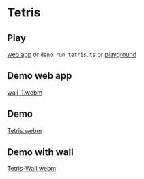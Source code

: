 # Tetris

## Play
[web app](https://levlio.vercel.app/tetris) or `deno run tetris.ts` or [playground](https://www.typescriptlang.org/play?#code/MYewdgzgLgBAogWwA5QJ4GECmAbbMC8MA5MQNwBQoksAygBYCGSmWuBxAGkRVdDAELYQwANas8hIgHlu5NMxjj28zCABm8ZGiUAfGCvUx6TFjjx6DGwcLFmKKmADEAljgAm7cQG0Aur-uoCsYKhN5+PgEKAAogzmCwhADeMAAeAFwwYACuCABGmABOpDCoGdl5hcUAvnKBmDAAsiAAbvWSDCR6RG6dxADuvUQQgymyDjRQDFBZEOxESNgMqHEA5oN94INC0LLkcVCFagzA9QDiDAj1ieQwMNBTMxkTDxAUt2qu2G4ZLu5vMMcoM5Wk9GMx-iACs4VnEMjF9sUAPSImDYTBqWC5EBQKAgBAwUAFMCFGCGEBZA4FGAFTDASZgFZomBqSEAunA+oQMGYG4wACOWUwgtBJn8vLc6IYWWwUCkUJhYDhsXiFBqtSCkwO7CizlEAB5zpcADTED7uQaAjmDSHQuJEAB8FEo4D4BQYYDceIAkgd8YQ9QAVI32gAUzl9EAyAd8AEoCPbeeHMAgIF4GlM6AA6NRCSEh9NQLNuj14kNxgBUMCTKczaIZhZjEXIzuo+hA4lmhBDXJMGWgUIZcfwCduPeYmYgC3DIaIAB0wEQY5mEEwQ9g4m17TAvJnd+viT5l6uTmxhwSzADZuIYzGnbxYCtMFAaM4AF5tGDd7kZMKx+O8kNkj6Zw3ELPtuS8AAGQ86xWQsTToTBoToKBwJMWtMHrOgYCqW9m3vKswAAQRpBh2BDBhSJ-MxfF8E0kGVVCYHheIhy3a5bgIoCQPgnD2EfZ830wCjSLw24aWmIkYAY-ZMxSGA9RgYDQOwgAyVTpMYzNUBge1CEgmB1M02T5L0mBINVfCXQfTDCimTBgkwTtPzHJyRWYOiCXJeIyhyfIChjdzMF8eMYA4rzWxpCBpQSbcm3eVk1yfKt2AslLFNALIVSrABqHK43C8SnJizMkBmOgQ2LT0EB9ZMvxMCAb3+GoisksBqWKmVLJbPhnAgfgZgwC8uxPbBqNwNjz1PfBCEc3Q9FGggZoEIRRHEO9rKrCBHBpD8QzNL4fk+NwTVcoKTWJPo5VtRVmMYybwucDQQwAQjiEjMAYfbjouzArvlOIbw6trmQYbAIEwJ1OM27iVIQpCVhQvjCAEl933q5gxOZRK0VgZxUuKfHFMQ5CoEJvKCt5BKqSS2AACsCZgBnFOUwtijpimwqp24Ir4GT4nYZJ0kyP7roVOSYBypmTVKEX-pu7TJZSlqeduJ7P35qBFcUyC4wkrIpKOcHIe5tXnoOtwvE17SfEMjSLatrTUD8a2UltmbCCyiUPmJNw9afA32qNiH-lV9Ww36wbxG+9xHdk52AH5Mzj+I5J8OMjNcrxnD8On3eWuazH9kHg5N1WVbVVrA-0ApBW6giaQQFo9oto73FO78jG5E0bQVJV9ge3kuKUni6Hh0nkZgVGhIxzA8N5FkadxlL9MJhSYBJxGydy-KudVxfP2XhnV6Z9fWbodnOcKnmCM1wWSgyXu4kVqXnBNYWn7ACWpYZlWw+e96pEY5fHovdO2zJjopy1s7GAL1lpe3RBuDwmcII5y8HnJas1uTXj3qrHmDtrbOygWndgiAUBDVwKHHmf8cK8hqGqAiDA3AeC7K3JwP07id0cr9eWfc7oD1CuFYe59x5b0ntPdGrksYH1pivcya9iYIxQuTXe18ZFH0ZszEeKlL6qNNlWZ6Wc0EYI9l3EwODr6q1voxe+stLpi2fjpV+78yiiwBl-eSP9aF4J5uHAhTtbZwM9h6RBvs4z+Pji7LSbt2CF0ofomhFdyAMM2k3Vo5F7gHCeJqTAPCHG3RYlAHhjkE5BUHkVNJwlMmYGzBw6pmZLStFOjkzMn955m0-G9bau1uwtItsU7kMAE4JzuC0xpuS5b5KBtfJhbhen2Vqe3UZCzxnNIWW0qh+tDZgxDnQ5sHSQyXUcnGep4z2BHO5P8epn9zluJuv8WZ8yDiLJAcs55qzJnuPacDauUBa4mxSZFbE9kMlcO7jANwzgaTsnABkAAtAARhgHoBFgUzEhHYkPTaFyTDsBIm6VAs8oIwUwnBOg0icbJXxifImnDRTQQwlhFRlNVY4o8jndgYp96UvpuwVyjKyUwDhTABF7NdInzpnCuFLK8Hh0hdCoE4BMFCtRXLRy2dDxlS5ESvOGqsaqxwBDNVqDDxZS5E9KAOq-A531d4u1Wz2rytpIq9qpjEVDONbi1xfRHKZhpK0AoEMyz11Sc3AAIiAPorqXI5OyfZSalSnkTKFn2Fpn85Iy1Tes9xithVItwjwUNrQAAy6JYpJrjQcBNzck0mhTW8mp6b5J5szQ21pOadIFp6rASpAAlCeXZqmVrnqFRN1S62pCzc8ptSsEWtuuR2nCeEG7AoOKWjEGTY1GBydW1ota22fxNAUVdVSxnsiaSqpq3bqQnv7WIwdW7nhVtHTW8dB73FHpPUmhp56JmouXdikAIAkDkQAPpDu3fGwROENqtmAGid0jhpTYF7ZG5yIYVgXEwBkQ0I6zxCJhhvJRsAqj8SfGjYSmHLgvL9v8dRVLGa0s3soneMqDlUZqQ7HOmZMABsJcAUKAnTFxOwNM-RHGaMTinCcMMJpUVUOhq2ZM5Di0bjxQUAlGGsM0Y1QKhstTcAhjIdoIuCmp7aYtqVcqIZlNoFU8SGM+jnBSqoUkwFfBZkADlMApGfIMrsHGcNYfKQYzpfUdqYEoxZjhEmPkSe9lKGUUy2Pmeo5kmYcxthQFkKrB1zV9m81gK5fi2mBRChqeajEwbEzPRelI3BtwJPpeckQDYC5NkByJPl3ksXf18subyR5En+l0uYCaeLkoYpTP+BJm5KNtMJam+4kNrYgSiHIoFmAuGQsEVAMgXGmAWEwEqRGqNWnLhY3Di9PbCwnyHZS-Bz6YAkO4FQ30CA5255UK8z5vzJhPtYxVg6muddklWVbEgAcUBcMbaw3CXUIgDRYZNEQC2DodsuhAGiWsIAVgznnCQKWw3jpHiQGuNTZ4AAGOgAAkiR9w1LpsqGci4qg6HnJTpc-rChBqXEzuILObxg+vQq8izRU0DhWCaPovkKgFAQrL-yk1Kd0+aH6zAzApghj6DGKoHP1ea8teSic64ZOQRNIigDrYLYAHUUgAAlyLn0V4UURKEXcBVCgqozWgKHYGl6PN3UArd8AgAKSiDkUg0AySBbDmQ-KFEmt7kTp1Y+p4lCH2ACq7eO67M7+Pcug8e6T86kMKftG8WY8HwtrYGfFpSEirssEwIF6V1751OekpYTk5njekIjWSA4EP+ctwuA174IhSisUSAcBgPOIfHB58wDH9e1yzkdy7i8HOmAAAmE0ABmQ8K4ydh6yBHmgUeYwmjrw3kMAAWK-ffA0TMnwUKATZr10GxCITAqBnLhSIA6AyEqXXSKV5G6CIGAObjvRQiNHAIGAyGPRyVALgNuCGEgJvRyRgLALQNGDKCAyQGF121IgOF7WdRhzz1Hg9yL1b1d35EFEFHQG8iYnKH8mlzBmwFKRgCxCxyewx2t2OmUHbDMA+1twd210DyI1JivQOT6A4PCUgQLCzBzCAwKAkJUhgBRB30bDTAzGzFzDUKr00N30bHYGsDWjsCxVbEWyS3cXvmFiUP0NUPUMLGMO0KFRFVbSMLzRgysL4DK0FDI2JDdAOEcg+zX1JxDFxA7EfwCJYGYKxgIk2woIawgXbm5jiNQJ5mawyHmEWGWAZCICyNuHGQyDiOJWKNJHcQyBsNlA-W5lqPyToQeWYW8180cgB3+GBw4xWz5mPS0CaHSS7BC2XkqQyEGPqD0AQR9kO3+D6DoGcCZFekqWRT0Bei-ygB-z-y8EqXTlSJWMIEhzxBQBDAACIogopZh3QdJDBACijiAegUcBgUdhgUdRg2xjsGAf8ARjtm5MxTi4wGBZgJj8sq4pJKleis8spyJ+C+AON2BgASDMAyC6RcMQwEVzcRVMSd9MS-lBRvlId9g0SOMsZ5jFj6hXovBWtNgUcssiBDw4h4MsgJQPsmtNQZgxMrEi0PwjiBia1bUNitjUxdjOjuZCT4hiTgsqE1sRBRTbhK5eZeCcc8dKcABNckDeBgdJOnNkl4KoF6TnbqWuMAarIAA)

## Demo web app
[wall-1.webm](https://user-images.githubusercontent.com/729374/176908627-ac2580ea-cc3b-4b9e-a754-56543cb1c2b5.webm)

## Demo
[Tetris.webm](https://user-images.githubusercontent.com/729374/176908744-0348e6cc-39e2-453f-8063-c0e823dc528e.webm)

## Demo with wall
[Tetris-Wall.webm](https://user-images.githubusercontent.com/729374/176908701-dd6023c2-61cb-4d78-9972-4204ff899f05.webm)

